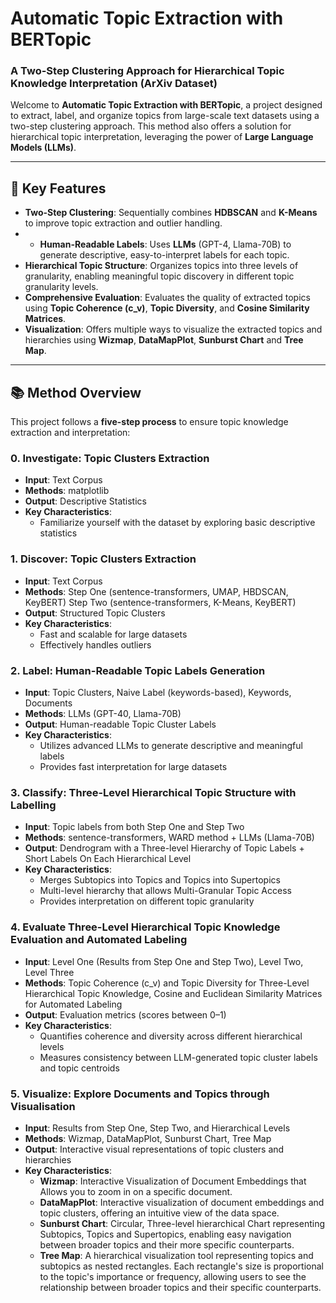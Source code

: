 # Automatic Topic Extraction with BERTopic  
### A Two-Step Clustering Approach for Hierarchical Topic Knowledge Interpretation (ArXiv Dataset)

Welcome to **Automatic Topic Extraction with BERTopic**, a project designed to extract, label, and organize topics from large-scale text datasets using a two-step clustering approach. This method also offers a solution for hierarchical topic interpretation, leveraging the power of **Large Language Models (LLMs)**.

---

## 🚀 Key Features

- **Two-Step Clustering**: Sequentially combines **HDBSCAN** and **K-Means** to improve topic extraction and outlier handling.
- - **Human-Readable Labels**: Uses **LLMs** (GPT-4, Llama-70B) to generate descriptive, easy-to-interpret labels for each topic.
- **Hierarchical Topic Structure**: Organizes topics into three levels of granularity, enabling meaningful topic discovery in different topic granularity levels.
- **Comprehensive Evaluation**: Evaluates the quality of extracted topics using **Topic Coherence (c_v)**, **Topic Diversity**, and **Cosine Similarity Matrices**.
- **Visualization**: Offers multiple ways to visualize the extracted topics and hierarchies using **Wizmap**, **DataMapPlot**, **Sunburst Chart** and  **Tree Map**.

---

## 📚 Method Overview

This project follows a **five-step process** to ensure topic knowledge extraction and interpretation:

### 0. **Investigate: Topic Clusters Extraction**  
   - **Input**: Text Corpus
   - **Methods**: matplotlib
   - **Output**: Descriptive Statistics 
   - **Key Characteristics**: 
     - Familiarize yourself with the dataset by exploring basic descriptive statistics

### 1. **Discover: Topic Clusters Extraction**  
   - **Input**: Text Corpus
   - **Methods**: Step One (sentence-transformers, UMAP, HBDSCAN, KeyBERT) Step Two (sentence-transformers, K-Means, KeyBERT)
   - **Output**: Structured Topic Clusters  
   - **Key Characteristics**: 
     - Fast and scalable for large datasets
     - Effectively handles outliers 

### 2. **Label: Human-Readable Topic Labels Generation**  
   - **Input**: Topic Clusters, Naive Label (keywords-based), Keywords, Documents  
   - **Methods**: LLMs (GPT-40, Llama-70B)  
   - **Output**: Human-readable Topic Cluster Labels  
   - **Key Characteristics**: 
     - Utilizes advanced LLMs to generate descriptive and meaningful labels
     - Provides fast interpretation for large datasets

### 3. **Classify: Three-Level Hierarchical Topic Structure with Labelling**  
   - **Input**: Topic labels from both Step One and Step Two  
   - **Methods**: sentence-transformers, WARD method + LLMs (Llama-70B)  
   - **Output**: Dendrogram with a Three-level Hierarchy of Topic Labels + Short Labels On Each Hierarchical Level
   - **Key Characteristics**: 
     - Merges Subtopics into Topics and Topics into Supertopics
     - Multi-level hierarchy that allows Multi-Granular Topic Access
     - Provides interpretation on different topic granularity

### 4. **Evaluate Three-Level Hierarchical Topic Knowledge Evaluation and Automated Labeling**
   - **Input**: Level One (Results from Step One and Step Two), Level Two, Level Three
   - **Methods**: Topic Coherence (c_v) and Topic Diversity for Three-Level Hierarchical Topic Knowledge, Cosine and Euclidean Similarity Matrices for Automated Labeling
   - **Output**: Evaluation metrics (scores between 0–1)  
   - **Key Characteristics**: 
     - Quantifies coherence and diversity across different hierarchical levels
     - Measures consistency between LLM-generated topic cluster labels and topic centroids

### 5. **Visualize: Explore Documents and Topics through Visualisation**  
   - **Input**: Results from Step One, Step Two, and Hierarchical Levels  
   - **Methods**: Wizmap, DataMapPlot, Sunburst Chart, Tree Map  
   - **Output**: Interactive visual representations of topic clusters and hierarchies  
   - **Key Characteristics**:
     - **Wizmap**: Interactive Visualization of Document Embeddings that Allows you to zoom in on a specific document.
     - **DataMapPlot**: Interactive visualization of document embeddings and topic clusters, offering an intuitive view of the data space.
     - **Sunburst Chart**: Circular, Three-level hierarchical Chart representing Subtopics, Topics and Supertopics, enabling easy navigation between broader topics and their more
     specific counterparts.
     - **Tree Map**: A hierarchical visualization tool representing topics and subtopics as nested rectangles. Each rectangle's size is proportional to the topic's importance or frequency, allowing users to see the relationship between broader topics and their specific counterparts.


    

